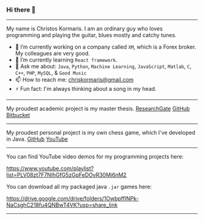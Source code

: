 ### Hi there 👋

<!--
**Iptamenos/Iptamenos** is a ✨ _special_ ✨ repository because its `README.md` (this file) appears on your GitHub profile.

Here are some ideas to get you started:

- 🔭 I’m currently working on ...
- 🌱 I’m currently learning ...
- 👯 I’m looking to collaborate on ...
- 🤔 I’m looking for help with ...
- 💬 Ask me about ...
- 📫 How to reach me: ...
- 😄 Pronouns: ...
- ⚡ Fun fact: ...
-->

---

My name is Christos Kormaris. I am an ordinary guy who loves programming and playing the guitar, blues mostly and catchy tunes. 
- 🔭 I’m currently working on a company called `XM`, which is a Forex broker. My colleagues are very good.
- 🌱 I’m currently learning `React framework`.
- 💬 Ask me about: `Java`, `Python`, `Machine Learning`, `JavaScript`, `Matlab`, `C`, `C++`, `PHP`, `MySQL`,  & `Good Music`
- 📫 How to reach me: [chriskormaris@gmail.com](mailto:chriskormaris@gmail.com)
- ⚡ Fun fact: I'm always thinking about a song in my head.

---

My proudest academic project is my master thesis.
[ResearchGate](https://www.researchgate.net/publication/337000568)
[GitHub](https://github.com/chriskormaris/vae-master-thesis)
[Bitbucket](https://bitbucket.org/chriskormaris/vae-master-thesis)

---

My proudest personal project is my own chess game, which I've developed in Java.
[GitHub](https://github.com/chriskormaris/MyChessGame)
[YouTube](https://www.youtube.com/watch?v=rgYDlqQ_WSI&t=2s)

---

You can find YouTube video demos for my programming projects here:

https://www.youtube.com/playlist?list=PLV08zt7F7NIhGfG5zGpFeDOvR30Mi6nM2

You can download all my packaged java `.jar` games here:

https://drive.google.com/drive/folders/1OwbpffINPk-NaCsghC218fu4QNBwT4VK?usp=share_link

---

<!--For more information about me, please visit my personal website: [www.chriskormaris.gr](https://www.chriskormaris.gr)-->
